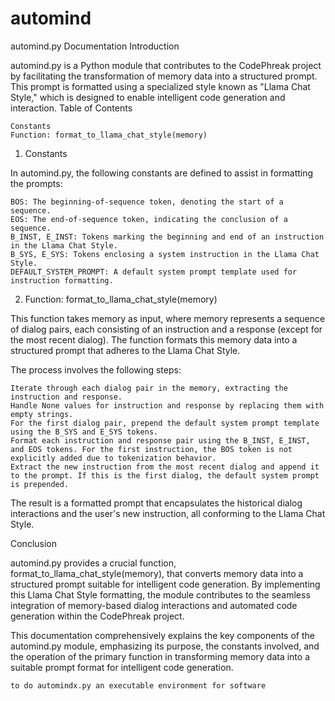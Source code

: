 # automind

automind.py Documentation
Introduction

automind.py is a Python module that contributes to the CodePhreak project by facilitating the transformation of memory data into a structured prompt. This prompt is formatted using a specialized style known as "Llama Chat Style," which is designed to enable intelligent code generation and interaction.
Table of Contents

    Constants
    Function: format_to_llama_chat_style(memory)

1. Constants

In automind.py, the following constants are defined to assist in formatting the prompts:

    BOS: The beginning-of-sequence token, denoting the start of a sequence.
    EOS: The end-of-sequence token, indicating the conclusion of a sequence.
    B_INST, E_INST: Tokens marking the beginning and end of an instruction in the Llama Chat Style.
    B_SYS, E_SYS: Tokens enclosing a system instruction in the Llama Chat Style.
    DEFAULT_SYSTEM_PROMPT: A default system prompt template used for instruction formatting.

2. Function: format_to_llama_chat_style(memory)

This function takes memory as input, where memory represents a sequence of dialog pairs, each consisting of an instruction and a response (except for the most recent dialog). The function formats this memory data into a structured prompt that adheres to the Llama Chat Style.

The process involves the following steps:

    Iterate through each dialog pair in the memory, extracting the instruction and response.
    Handle None values for instruction and response by replacing them with empty strings.
    For the first dialog pair, prepend the default system prompt template using the B_SYS and E_SYS tokens.
    Format each instruction and response pair using the B_INST, E_INST, and EOS tokens. For the first instruction, the BOS token is not explicitly added due to tokenization behavior.
    Extract the new instruction from the most recent dialog and append it to the prompt. If this is the first dialog, the default system prompt is prepended.

The result is a formatted prompt that encapsulates the historical dialog interactions and the user's new instruction, all conforming to the Llama Chat Style.


Conclusion

automind.py provides a crucial function, format_to_llama_chat_style(memory), that converts memory data into a structured prompt suitable for intelligent code generation. By implementing this Llama Chat Style formatting, the module contributes to the seamless integration of memory-based dialog interactions and automated code generation within the CodePhreak project.

This documentation comprehensively explains the key components of the automind.py module, emphasizing its purpose, the constants involved, and the operation of the primary function in transforming memory data into a suitable prompt format for intelligent code generation.

    
    to do automindx.py an executable environment for software
